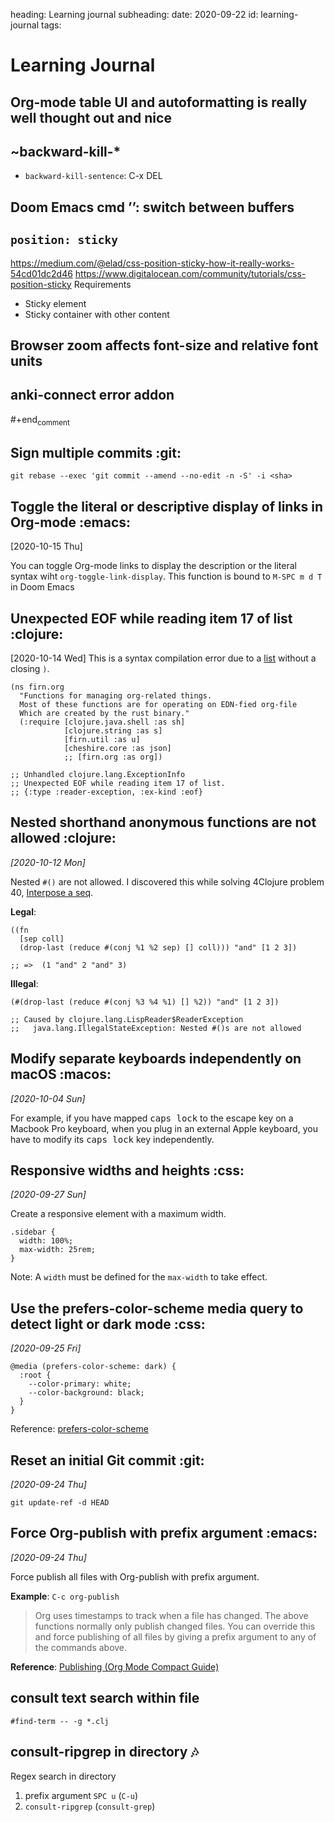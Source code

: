 heading: Learning journal
subheading:
date: 2020-09-22
id: learning-journal
tags:

# Learning Journal


<a id="orgdfae433"></a>

## Org-mode table UI and autoformatting is really well thought out and nice


<a id="orgba3badd"></a>

## ~backward-kill-\*

-   `backward-kill-sentence`: C-x DEL


<a id="org51b8182"></a>

## Doom Emacs cmd &rsquo;&rsquo;: switch between buffers


<a id="org110e24c"></a>

## `position: sticky`

<https://medium.com/@elad/css-position-sticky-how-it-really-works-54cd01dc2d46>
<https://www.digitalocean.com/community/tutorials/css-position-sticky>
Requirements

-   Sticky element
-   Sticky container with other content


<a id="org64754e1"></a>

## Browser zoom affects font-size and relative font units


<a id="orgd9438df"></a>

## anki-connect error addon

\#+end<sub>comment</sub>


<a id="orgd63d233"></a>

## Sign multiple commits     :git:

`git rebase --exec 'git commit --amend --no-edit -n -S' -i <sha>`


<a id="org76086a2"></a>

## Toggle the literal or descriptive display of links in Org-mode     :emacs:

<span class="timestamp-wrapper"><span class="timestamp">[2020-10-15 Thu]</span></span>

You can toggle Org-mode links to display the description or the literal syntax wiht `org-toggle-link-display`. This function is bound to `M-SPC m d T` in Doom Emacs


<a id="orge421a6c"></a>

## Unexpected EOF while reading item 17 of list     :clojure:

<span class="timestamp-wrapper"><span class="timestamp">[2020-10-14 Wed]</span></span>
This is a syntax compilation error due to a [list](https://clojuredocs.org/clojure.core/list) without a closing `)`.

    (ns firn.org
      "Functions for managing org-related things.
      Most of these functions are for operating on EDN-fied org-file
      Which are created by the rust binary."
      (:require [clojure.java.shell :as sh]
                [clojure.string :as s]
                [firn.util :as u]
                [cheshire.core :as json]
                ;; [firn.org :as org])
    
    ;; Unhandled clojure.lang.ExceptionInfo
    ;; Unexpected EOF while reading item 17 of list.
    ;; {:type :reader-exception, :ex-kind :eof}


<a id="org42b8a31"></a>

## Nested shorthand anonymous functions are not allowed     :clojure:

*<span class="timestamp-wrapper"><span class="timestamp">[2020-10-12 Mon]</span></span>*

Nested `#()` are not allowed. I discovered this while solving 4Clojure problem 40, [Interpose a seq](4clojure-exercises.md).

**Legal**:

    ((fn
      [sep coll]
      (drop-last (reduce #(conj %1 %2 sep) [] coll))) "and" [1 2 3])
    
    ;; =>  (1 "and" 2 "and" 3)

**Illegal**:

    (#(drop-last (reduce #(conj %3 %4 %1) [] %2)) "and" [1 2 3])
    
    ;; Caused by clojure.lang.LispReader$ReaderException
    ;;   java.lang.IllegalStateException: Nested #()s are not allowed


<a id="org91ef443"></a>

## Modify separate keyboards independently on macOS     :macos:

*<span class="timestamp-wrapper"><span class="timestamp">[2020-10-04 Sun]</span></span>*

For example, if you have mapped <kbd>caps lock</kbd> to the escape key on a Macbook Pro keyboard, when you plug in an external Apple keyboard, you have to modify its <kbd>caps lock</kbd> key independently.


<a id="org10a650f"></a>

## Responsive widths and heights     :css:

*<span class="timestamp-wrapper"><span class="timestamp">[2020-09-27 Sun]</span></span>*

Create a responsive element with a maximum width.

    .sidebar {
      width: 100%;
      max-width: 25rem;
    }

Note: A `width` must be defined for the `max-width` to take effect.


<a id="org97a7b1c"></a>

## Use the prefers-color-scheme media query to detect light or dark mode     :css:

*<span class="timestamp-wrapper"><span class="timestamp">[2020-09-25 Fri]</span></span>*

    @media (prefers-color-scheme: dark) {
      :root {
        --color-primary: white;
        --color-background: black;
      }
    }

Reference: [prefers-color-scheme](https://developer.mozilla.org/en-US/docs/Web/CSS/@media/prefers-color-scheme)


<a id="org9f8b77f"></a>

## Reset an initial Git commit     :git:

*<span class="timestamp-wrapper"><span class="timestamp">[2020-09-24 Thu]</span></span>*

`git update-ref -d HEAD`


<a id="orgf32ca07"></a>

## Force Org-publish with prefix argument     :emacs:

*<span class="timestamp-wrapper"><span class="timestamp">[2020-09-24 Thu]</span></span>*

Force publish all files with Org-publish with prefix argument.

**Example**: `C-c org-publish`

> Org uses timestamps to track when a file has changed. The above functions normally only publish changed files. You can override this and force publishing of all files by giving a prefix argument to any of the commands above.

**Reference**: [Publishing (Org Mode Compact Guide)](https://orgmode.org/guide/Publishing.html)

<a id="orga3c70f9"></a>

## consult text search within file

`#find-term -- -g *.clj`


<a id="orgeee3df7"></a>

## consult-ripgrep in directory     :notes:

Regex search in directory

1.  prefix argument `SPC u` (`C-u`)
2.  `consult-ripgrep` (`consult-grep`)

